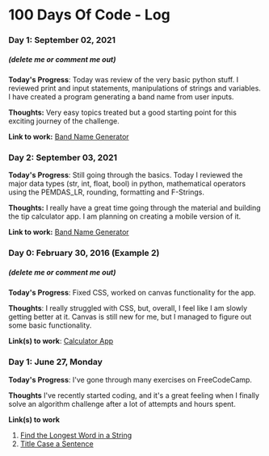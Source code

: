 # 100 Days Of Code - Log

### Day 1: September 02, 2021
##### (delete me or comment me out)

**Today's Progress**: Today was review of the very basic python stuff. I reviewed print and input statements, manipulations of strings and variables.\
I have created a program generating a band name from user inputs.

**Thoughts:** Very easy topics treated but a good starting point for this exciting journey of the challenge.

**Link to work:** [Band Name Generator](https://github.com/SirMore/100-days-of-code-python/blob/master/Projects/Day_001/band_name_generator.py)


### Day 2: September 03, 2021

**Today's Progress**: Still going through the basics. Today I reviewed the major data types (str, int, float, bool) in python, mathematical operators using the PEMDAS_LR, rounding, formatting and F-Strings.

**Thoughts:** I really have a great time going through the material and building the tip calculator app. I am planning on creating a mobile version of it. 

**Link to work:** [Band Name Generator](https://github.com/SirMore/100-days-of-code-python/blob/master/Projects/Day_002/tip_calculator.py)



### Day 0: February 30, 2016 (Example 2)
##### (delete me or comment me out)

**Today's Progress**: Fixed CSS, worked on canvas functionality for the app.

**Thoughts**: I really struggled with CSS, but, overall, I feel like I am slowly getting better at it. Canvas is still new for me, but I managed to figure out some basic functionality.

**Link(s) to work**: [Calculator App](http://www.example.com)


### Day 1: June 27, Monday

**Today's Progress**: I've gone through many exercises on FreeCodeCamp.

**Thoughts** I've recently started coding, and it's a great feeling when I finally solve an algorithm challenge after a lot of attempts and hours spent.

**Link(s) to work**
1. [Find the Longest Word in a String](https://www.freecodecamp.com/challenges/find-the-longest-word-in-a-string)
2. [Title Case a Sentence](https://www.freecodecamp.com/challenges/title-case-a-sentence)
